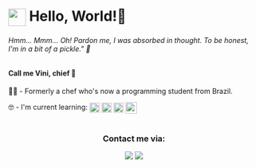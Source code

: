 <h1><img align="center" height="35em" src="https://user-images.githubusercontent.com/109700331/236237484-a9cfbbf0-f8cb-4488-97d5-59310b52417c.svg"/> Hello, World!👋</h1>

<h6>
	<i
		>Hmm... Mmm... Oh! Pardon me, I was absorbed in thought. To be honest, I'm in a bit of a
		pickle."</i
	>
	🧅
</h6>

<h4>Call me Vini, chief 🫡</h4>

👨‍🍳 - Formerly a chef who's now a programming student from Brazil. 

<div>
	🤓 - I'm current learning:
	<img align="center"
		width="20em"
		src="https://cdn.jsdelivr.net/gh/devicons/devicon/icons/html5/html5-plain.svg" />
	<img align="center" width="20em" src="https://cdn.jsdelivr.net/gh/devicons/devicon/icons/css3/css3-plain.svg" />
	<img align="center"
		width="20em"
		src="https://cdn.jsdelivr.net/gh/devicons/devicon/icons/javascript/javascript-plain.svg" />
	<img align="center"
		width="23em"
		src="https://cdn.jsdelivr.net/gh/devicons/devicon/icons/bootstrap/bootstrap-plain.svg" />
</div>
<br>
<div align="center">
	<h3>Contact me via:</h3>
	<a href="https://www.linkedin.com/in/viniciusagvaz/" target="_blank"
		><img
			src="https://img.shields.io/badge/-LinkedIn-%230077B5?style=for-the-badge&logo=linkedin&logoColor=white"
			target="_blank"
	/></a>
	<a href="mailto:agvazvinicius@gmail.com"
		><img
			src="https://img.shields.io/badge/agvazvinicius-D14836?style=for-the-badge&logo=gmail&logoColor=white"
			target="_blank"
	/></a>
	
</div>
<!--
<div align="center">
	<a href="https://github.com/zoomviex">
		<img
			height="180em"
			src="https://github-readme-stats.vercel.app/api?username=zoomviex&count_private=true&theme=gotham&show_icons=true" />
		<img
			height="180em"
			src="https://github-readme-stats.vercel.app/api/top-langs/?username=zoomviex&theme=gotham&layout=compact" />
	</a>
</div>

<br><br><br>
<div align="center">
	<img height="80em" src="https://user-images.githubusercontent.com/109700331/236237484-a9cfbbf0-f8cb-4488-97d5-59310b52417c.svg"/>
</div>
-->

